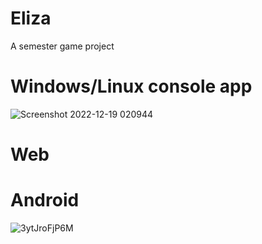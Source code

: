 # Eliza
A semester game project

# Windows/Linux console app
![Screenshot 2022-12-19 020944](https://user-images.githubusercontent.com/91571026/208324269-e62101c1-2b46-48c6-aed2-b172fd7c8b31.png)

# Web


# Android
![3ytJroFjP6M](https://user-images.githubusercontent.com/91571026/208324579-3b8d3002-6441-4d00-8a8c-f2a3ef880011.jpg)
